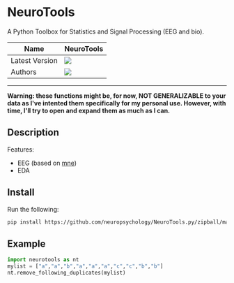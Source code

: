 # NeuroTools
A Python Toolbox for Statistics and Signal Processing (EEG and bio).

|Name|NeuroTools|
|----------------|---|
|Latest Version|[![](https://img.shields.io/badge/version-0.0.1-brightgreen.svg)](https://github.com/neuropsychology/NeuroTools.py)|
|Authors|[![](https://img.shields.io/badge/CV-D._Makowski-purple.svg?colorB=9C27B0)](https://cdn.rawgit.com/neuropsychology/Organization/master/CVs/DominiqueMakowski.pdf)|

---

**Warning: these functions might be, for now, NOT GENERALIZABLE to your data as I've intented them specifically for my personal use. However, with time, I'll try to open and expand them as much as I can.**

## Description

Features:

- EEG (based on [mne](http://martinos.org/mne/stable/index.html))
- EDA

## Install

Run the following:

```bash
pip install https://github.com/neuropsychology/NeuroTools.py/zipball/master
```

## Example

```python
import neurotools as nt
mylist = ["a","a","b","a","a","a","c","c","b","b"]
nt.remove_following_duplicates(mylist)
```
